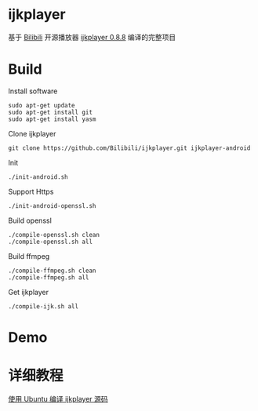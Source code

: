 # ijkplayer
基于 [Bilibili](https://github.com/Bilibili) 开源播放器 [ijkplayer 0.8.8](https://github.com/Bilibili/ijkplayer) 编译的完整项目

# Build

Install software

```
sudo apt-get update
sudo apt-get install git
sudo apt-get install yasm
```

Clone ijkplayer

```
git clone https://github.com/Bilibili/ijkplayer.git ijkplayer-android
```

Init
```
./init-android.sh
```

Support Https
```
./init-android-openssl.sh
```

Build openssl
```
./compile-openssl.sh clean
./compile-openssl.sh all
```

Build ffmpeg
```
./compile-ffmpeg.sh clean
./compile-ffmpeg.sh all
```

Get ijkplayer
```
./compile-ijk.sh all
```
# Demo


# 详细教程
[使用 Ubuntu 编译 ijkplayer 源码](http://rockycoder.cn/ijkplayer/2018/04/18/Compile-ijkplayer.html)
